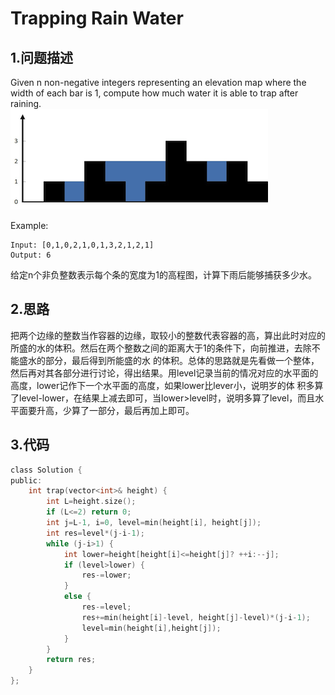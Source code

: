 Trapping Rain Water
===

1.问题描述
---

Given n non-negative integers representing an elevation map where the width of each bar is 1, compute how much water it is able to trap after raining.<br>
![image](https://github.com/bjh2018/Leetcode-daily/blob/master/rainwatertrap.png)

Example:

```
Input: [0,1,0,2,1,0,1,3,2,1,2,1]
Output: 6
```

给定n个非负整数表示每个条的宽度为1的高程图，计算下雨后能够捕获多少水。

2.思路
---

把两个边缘的整数当作容器的边缘，取较小的整数代表容器的高，算出此时对应的所盛的水的体积。然后在两个整数之间的距离大于1的条件下，向前推进，去除不能盛水的部分，最后得到所能盛的水
的体积。总体的思路就是先看做一个整体，然后再对其各部分进行讨论，得出结果。用level记录当前的情况对应的水平面的高度，lower记作下一个水平面的高度，如果lower比lever小，说明岁的体
积多算了level-lower，在结果上减去即可，当lower>level时，说明多算了level，而且水平面要升高，少算了一部分，最后再加上即可。

3.代码
---

```c
class Solution {
public:
    int trap(vector<int>& height) {
        int L=height.size();
        if (L<=2) return 0;
        int j=L-1, i=0, level=min(height[i], height[j]);
        int res=level*(j-i-1);
        while (j-i>1) {
            int lower=height[height[i]<=height[j]? ++i:--j];
            if (level>lower) {
                res-=lower;
            }
            else {
                res-=level;
                res+=min(height[i]-level, height[j]-level)*(j-i-1);
                level=min(height[i],height[j]);
            }
        }
        return res;
    }
};
```
